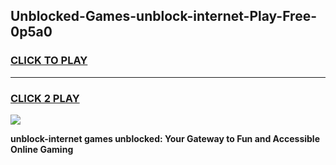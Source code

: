 
## Unblocked-Games-unblock-internet-Play-Free-0p5a0
<h3>
<a href="https://premium76.site?title=unblock-internet&ref=18A1">CLICK TO PLAY</a></h3>
<hr>

<h3>
<a href="https://premium76.site?title=unblock-internet&ref=18A1">CLICK 2 PLAY</a>
  
</h3>

<a href="https://premium76.site?title=unblock-internet&ref=18A1"><img src="https://clearcache.store/games.png"></a>


**unblock-internet games unblocked: Your Gateway to Fun and Accessible Online Gaming**
